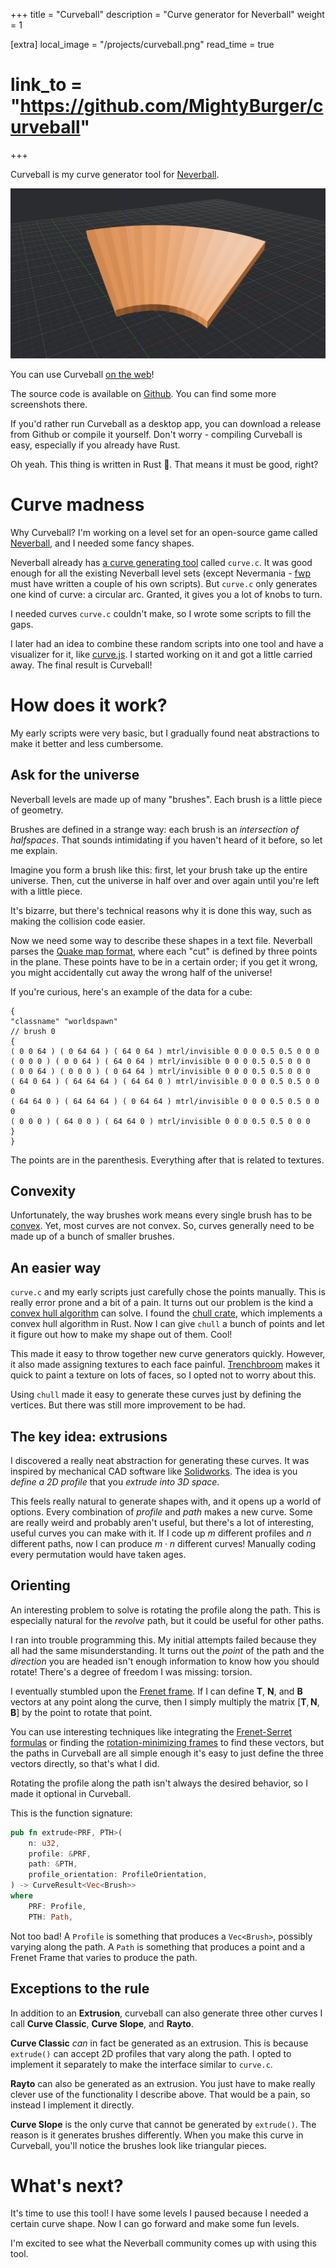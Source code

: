 +++
title = "Curveball"
description = "Curve generator for Neverball"
weight = 1

[extra]
local_image = "/projects/curveball.png"
read_time = true
# link_to = "https://github.com/MightyBurger/curveball"
+++

Curveball is my curve generator tool for [Neverball].

![curveball logo](/projects/curveball.png)

You can use Curveball [on the web](https://curveball.mightyburger.net)!

The source code is available on [Github](https://github.com/MightyBurger/curveball). You can find some more screenshots there.

If you'd rather run Curveball as a desktop app, you can download a release from Github or compile it yourself. Don't worry - compiling Curveball is easy, especially if you already have Rust.

Oh yeah. This thing is written in Rust 🦀. That means it must be good, right?

# Curve madness

Why Curveball? I'm working on a level set for an open-source game called [Neverball], and I needed some fancy shapes.

Neverball already has [a curve generating tool](https://github.com/Neverball/neverball/blob/master/contrib/curve.c) called `curve.c`. It was good enough for all the existing Neverball level sets (except Nevermania - [fwp](https://github.com/fwp) must have written a couple of his own scripts). But `curve.c` only generates one kind of curve: a circular arc. Granted, it gives you a lot of knobs to turn.

I needed curves `curve.c` couldn't make, so I wrote some scripts to fill the gaps.

I later had an idea to combine these random scripts into one tool and have a visualizer for it, like [curve.js](https://play.neverball.org/curve.js/). I started working on it and got a little carried away. The final result is Curveball!

# How does it work?

My early scripts were very basic, but I gradually found neat abstractions to make it better and less cumbersome.

## Ask for the universe

Neverball levels are made up of many "brushes". Each brush is a little piece of geometry.

Brushes are defined in a strange way: each brush is an *intersection of halfspaces*. That sounds intimidating if you haven't heard of it before, so let me explain.

Imagine you form a brush like this: first, let your brush take up the entire universe. Then, cut the universe in half over and over again until you're left with a little piece.

It's bizarre, but there's technical reasons why it is done this way, such as making the collision code easier.

Now we need some way to describe these shapes in a text file. Neverball parses the [Quake map format](https://quakewiki.org/wiki/Quake_Map_Format), where each "cut" is defined by three points in the plane. These points have to be in a certain order; if you get it wrong, you might accidentally cut away the wrong half of the universe!

If you're curious, here's an example of the data for a cube:
```QUAKE
{
"classname" "worldspawn"
// brush 0
{
( 0 0 64 ) ( 0 64 64 ) ( 64 0 64 ) mtrl/invisible 0 0 0 0.5 0.5 0 0 0
( 0 0 0 ) ( 0 0 64 ) ( 64 0 64 ) mtrl/invisible 0 0 0 0.5 0.5 0 0 0
( 0 0 64 ) ( 0 0 0 ) ( 0 64 64 ) mtrl/invisible 0 0 0 0.5 0.5 0 0 0
( 64 0 64 ) ( 64 64 64 ) ( 64 64 0 ) mtrl/invisible 0 0 0 0.5 0.5 0 0 0
( 64 64 0 ) ( 64 64 64 ) ( 0 64 64 ) mtrl/invisible 0 0 0 0.5 0.5 0 0 0
( 0 0 0 ) ( 64 0 0 ) ( 64 64 0 ) mtrl/invisible 0 0 0 0.5 0.5 0 0 0
}
}
```

The points are in the parenthesis. Everything after that is related to textures.

## Convexity

Unfortunately, the way brushes work means every single brush has to be [convex](https://en.wikipedia.org/wiki/Convex_polytope). Yet, most curves are not convex. So, curves generally need to be made up of a bunch of smaller brushes.

## An easier way

`curve.c` and my early scripts just carefully chose the points manually. This is really error prone and a bit of a pain. It turns out our problem is the kind a [convex hull algorithm](https://en.wikipedia.org/wiki/Convex_hull_algorithms) can solve. I found the [chull crate](https://crates.io/crates/chull), which implements a convex hull algorithm in Rust. Now I can give `chull` a bunch of points and let it figure out how to make my shape out of them. Cool!

This made it easy to throw together new curve generators quickly. However, it also made assigning textures to each face painful. [Trenchbroom](https://trenchbroom.github.io/) makes it quick to paint a texture on lots of faces, so I opted not to worry about this.

Using `chull` made it easy to generate these curves just by defining the vertices. But there was still more improvement to be had.

## The key idea: extrusions

I discovered a really neat abstraction for generating these curves. It was inspired by mechanical CAD software like [Solidworks](https://www.solidworks.com/). The idea is you *define a 2D profile* that you *extrude into 3D space*.

This feels really natural to generate shapes with, and it opens up a world of options. Every combination of *profile* and *path* makes a new curve. Some are really weird and probably aren't useful, but there's a lot of interesting, useful curves you can make with it. If I code up $m$ different profiles and $n$ different paths, now I can produce $m \cdot n$ different curves! Manually coding every permutation would have taken ages.

## Orienting

An interesting problem to solve is rotating the profile along the path. This is especially natural for the *revolve* path, but it could be useful for other paths.

I ran into trouble programming this. My initial attempts failed because they all had the same misunderstanding. It turns out the *point* of the path and the *direction* you are headed isn't enough information to know how you should rotate! There's a degree of freedom I was missing: torsion.

I eventually stumbled upon the [Frenet frame](https://en.wikipedia.org/wiki/Frenet%E2%80%93Serret_formulas). If I can define $\mathbf{T}$, $\mathbf{N}$, and $\mathbf{B}$ vectors at any point along the curve, then I simply multiply the matrix $\left[ \mathbf{T}, \mathbf{N}, \mathbf{B} \right]$ by the point to rotate that point.

You can use interesting techniques like integrating the [Frenet-Serret formulas](https://en.wikipedia.org/wiki/Frenet%E2%80%93Serret_formulas) or finding the [rotation-minimizing frames](https://medium.com/intuition/lockdown-geometry-rotation-minimizing-frames-ff373d2f355b) to find these vectors, but the paths in Curveball are all simple enough it's easy to just define the three vectors directly, so that's what I did.

Rotating the profile along the path isn't always the desired behavior, so I made it optional in Curveball.

This is the function signature:

```rust
pub fn extrude<PRF, PTH>(
    n: u32,
    profile: &PRF,
    path: &PTH,
    profile_orientation: ProfileOrientation,
) -> CurveResult<Vec<Brush>>
where
    PRF: Profile,
    PTH: Path,
```

Not too bad! A `Profile` is something that produces a `Vec<Brush>`, possibly varying along the path. A `Path` is something that produces a point and a Frenet Frame that varies to produce the path.

## Exceptions to the rule

In addition to an **Extrusion**, curveball can also generate three other curves I call **Curve Classic**, **Curve Slope**, and **Rayto**.

**Curve Classic** *can* in fact be generated as an extrusion. This is because `extrude()` can accept 2D profiles that vary along the path. I opted to implement it separately to make the interface similar to `curve.c`.

**Rayto** can also be generated as an extrusion. You just have to make really clever use of the functionality I describe above. That would be a pain, so instead I implement it directly.

**Curve Slope** is the only curve that cannot be generated by `extrude()`. The reason is it generates brushes differently. When you make this curve in Curveball, you'll notice the brushes look like triangular pieces.

# What's next?

It's time to use this tool! I have some levels I paused because I needed a certain curve shape. Now I can go forward and make some fun levels.

I'm excited to see what the Neverball community comes up with using this tool.

[Neverball]: https://neverball.org/
